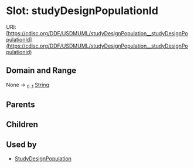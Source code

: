 
# Slot: studyDesignPopulationId




URI: [https://cdisc.org/DDF/USDMUML/studyDesignPopulation__studyDesignPopulationId](https://cdisc.org/DDF/USDMUML/studyDesignPopulation__studyDesignPopulationId)


## Domain and Range

None &#8594;  <sub>0..1</sub> [String](types/String.md)

## Parents


## Children


## Used by

 * [StudyDesignPopulation](StudyDesignPopulation.md)
